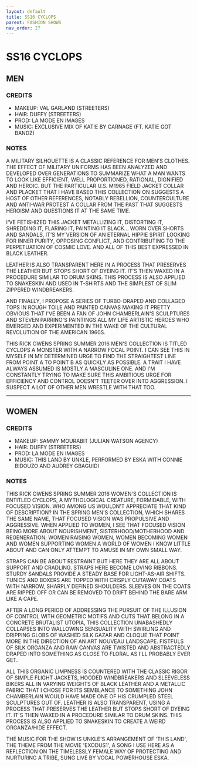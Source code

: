 ```yaml
---
layout: default
title: SS16 CYCLOPS
parent: FASHION SHOWS
nav_order: 27
---
```


# SS16 CYCLOPS

## MEN

### CREDITS

- MAKEUP: VAL GARLAND (STREETERS)
- HAIR: DUFFY (STREETERS)
- PROD: LA MODE EN IMAGES
- MUSIC: EXCLUSIVE MIX OF KAT!E BY CARNAGE (FT. KATIE GOT BANDZ)


### NOTES

A MILITARY SILHOUETTE IS A CLASSIC REFERENCE FOR MEN'S CLOTHES. THE EFFECT OF MILITARY UNIFORMS HAS BEEN ANALYZED AND DEVELOPED OVER GENERATIONS TO SUMMARIZE WHAT A MAN WANTS TO LOOK LIKE EFFICIENT, WELL PROPORTIONED, RATIONAL, DIGNIFIED AND HEROIC. BUT THE PARTICULAR U.S. M1965 FIELD JACKET COLLAR AND PLACKET THAT I HAVE BASED THIS COLLECTION ON SUGGESTS A HOST OF OTHER REFERENCES, NOTABLY REBELLION, COUNTERCULTURE AND ANTI-WAR PROTEST A COLLAR FROM THE PAST THAT SUGGESTS HEROISM AND QUESTIONS IT AT THE SAME TIME. 

I'VE FETISHIZED THIS JACKET METALLIZING IT, DISTORTING IT, SHREDDING IT, FLARING IT, PAINTING IT BLACK... WORN OVER SHORTS AND SANDALS, IT'S MY VERSION OF AN ETERNAL HIPPIE SPIRIT LOOKING FOR INNER PURITY, OPPOSING CONFLICT, AND CONTRIBUTING TO THE PERPETUATION OF COSMIC LOVE. AND ALL OF THIS BEST EXPRESSED IN BLACK LEATHER. 

LEATHER IS ALSO TRANSPARENT HERE IN A PROCESS THAT PRESERVES THE LEATHER BUT STOPS SHORT OF DYEING IT. IT'S THEN WAXED IN A PROCEDURE SIMILAR TO DRUM SKINS. THIS PROCESS IS ALSO APPLIED TO SNAKESKIN AND USED IN T-SHIRTS AND THE SIMPLEST OF SLIM ZIPPERED WINDBREAKERS.

AND FINALLY, I PROPOSE A SERIES OF TURBO-DRAPED AND COLLAGED TOPS IN ROUGH TOILE AND PAINTED CANVAS MAKING IT PRETTY OBVIOUS THAT I'VE BEEN A FAN OF JOHN CHAMBERLAIN'S SCULPTURES AND STEVEN PARRINO'S PAINTINGS ALL MY LIFE ARTISTIC HEROES WHO EMERGED AND EXPERIMENTED IN THE WAKE OF THE CULTURAL REVOLUTION OF THE AMERICAN 1960S.

THIS RICK OWENS SPRING SUMMER 2016 MEN'S COLLECTION IS TITLED CYCLOPS A MONSTER WITH A NARROW FOCAL POINT. I CAN SEE THIS IN MYSELF IN MY DETERMINED URGE TO FIND THE STRAIGHTEST LINE FROM POINT A TO POINT B AS QUICKLY AS POSSIBLE. A TRAIT I HAVE ALWAYS ASSUMED IS MOSTLY A MASCULINE ONE. AND I'M CONSTANTLY TRYING TO MAKE SURE THIS AMBITIOUS URGE FOR EFFICIENCY AND CONTROL DOESN'T TEETER OVER INTO AGGRESSION. I SUSPECT A LOT OF OTHER MEN WRESTLE WITH THAT TOO.

---

## WOMEN

### CREDITS

- MAKEUP: SAMMY MOURABIT (JULIAN WATSON AGENCY)
- HAIR: DUFFY (STREETERS)
- PROD: LA MODE EN IMAGES
- MUSIC: THIS LAND BY UNKLE, PERFORMED BY ESKA WITH CONNIE BIDOUZO AND AUDREY GBAGUIDI

### NOTES

THIS RICK OWENS SPRING SUMMER 2016 WOMEN'S COLLECTION IS ENTITLED CYCLOPS, A MYTHOLOGICAL CREATURE, FORMIDABLE, WITH FOCUSED VISION. WHO AMONG US WOULDN'T APPRECIATE THAT KIND OF DESCRIPTION? IN THE SPRING MEN'S COLLECTION, WHICH SHARES THE SAME NAME, THAT FOCUSED VISION WAS PROPULSIVE AND AGGRESSIVE. WHEN APPLIED TO WOMEN, I SEE THAT FOCUSED VISION BEING MORE ABOUT NOURISHMENT, SISTERHOOD/MOTHERHOOD AND REGENERATION; WOMEN RAISING WOMEN, WOMEN BECOMING WOMEN AND WOMEN SUPPORTING WOMEN A WORLD OF WOMEN I KNOW LITTLE ABOUT AND CAN ONLY ATTEMPT TO AMUSE IN MY OWN SMALL WAY.

STRAPS CAN BE ABOUT RESTRAINT BUT HERE THEY ARE ALL ABOUT SUPPORT AND CRADLING. STRAPS HERE BECOME LOVING RIBBONS. STURDY SANDALS PROVIDE A STEADY BASE FOR LIGHT-AS-AIR SHIFTS. TUNICS AND BOXERS ARE TOPPED WITH CRISPLY CUTAWAY COATS WITH NARROW, SHARPLY DEFINED SHOULDERS. SLEEVES ON THE COATS ARE RIPPED OFF OR CAN BE REMOVED TO DRIFT BEHIND THE BARE ARM LIKE A CAPE.

AFTER A LONG PERIOD OF ADDRESSING THE PURSUIT OF THE ILLUSION OF CONTROL WITH GEOMETRIC MOTIFS AND CUTS THAT BELONG IN A CONCRETE BRUTALIST UTOPIA, THIS COLLECTION UNABASHEDLY COLLAPSES INTO WALLOWING SENSUALITY WITH SWIRLING AND DRIPPING GLOBS OF WASHED SILK GAZAR AND CLOQUE THAT POINT MORE IN THE DIRECTION OF AN ART NOUVEAU LANDSCAPE. FISTFULS OF SILK ORGANZA AND RAW CANVAS ARE TWISTED AND ABSTRACTEDLY DRAPED INTO SOMETHING AS CLOSE TO FLORAL AS I'LL PROBABLY EVER GET.

ALL THIS ORGANIC LIMPNESS IS COUNTERED WITH THE CLASSIC RIGOR OF SIMPLE FLIGHT JACKETS, HOODED WINDBREAKERS AND SLEEVELESS BIKERS ALL IN VARYING WEIGHTS OF BLACK LEATHER AND A METALLIC FABRIC THAT I CHOSE FOR ITS SEMBLANCE TO SOMETHING JOHN CHAMBERLAIN WOULD HAVE MADE ONE OF HIS CRUMPLED STEEL SCULPTURES OUT OF. LEATHER IS ALSO TRANSPARENT, USING A PROCESS THAT PRESERVES THE LEATHER BUT STOPS SHORT OF DYEING IT. IT'S THEN WAXED IN A PROCEDURE SIMILAR TO DRUM SKINS. THIS PROCESS IS ALSO APPLIED TO SNAKESKIN TO CREATE A WEIRD ORGANZA/HIDE EFFECT.

THE MUSIC FOR THE SHOW IS UNKLE'S ARRANGEMENT OF 'THIS LAND', THE THEME FROM THE MOVIE 'EXODUS1', A SONG I USE HERE AS A REFLECTION ON THE TIMELESSLY FEMALE WAY OF PROTECTING AND NURTURING A TRIBE, SUNG LIVE BY VOCAL POWERHOUSE ESKA.

